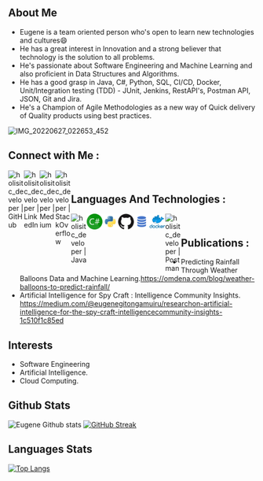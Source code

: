 ## About Me
* Eugene is a team oriented person who's open to learn new technologies and cultures😄 
* He has a great interest in Innovation and a strong believer that technology is the solution to all problems. 
* He's passionate about Software Engineering and Machine Learning and also proficient in Data Structures and Algorithms. 
* He has a good grasp in Java, C#, Python, SQL, CI/CD, Docker, Unit/Integration testing (TDD) - JUnit, Jenkins, RestAPI's, Postman API, JSON, Git and Jira.  
* He's a Champion of Agile Methodologies as a new way of Quick delivery of Quality products using best practices.

![IMG_20220627_022653_452](https://user-images.githubusercontent.com/70195777/175838524-a7d6e175-f872-4ce7-9ae0-125599730363.jpg)

## Connect with Me :
<a href ="https://github.com/EugeneGitonga" >
<img align="left" alt="holisitc_developer | GitHub" width="32px" src="https://cdn.jsdelivr.net/npm/simple-icons@v3/icons/github.svg"/>
</a>
<a href ="https://www.linkedin.com/mwlite/in/eugene-gitonga-b29730163" >
<img align="left" alt="holisitc_developer | LinkedIn" width="32px" src="https://cdn.jsdelivr.net/npm/simple-icons@v3/icons/linkedin.svg" />
</a>
<a href ="https://medium.com/@eugenegitongamuiru" >
<img align="left" alt="holisitc_developer | Medium" width="32px" src="https://cdn.jsdelivr.net/npm/simple-icons@v3/icons/medium.svg"/>
</a>
<a href ="https://stackoverflow.com/users/19410384/eugene-gitonga?tab=profile" >
<img align="left" alt="holisitc_developer | StackOverflow" width="32px" src="https://cdn.jsdelivr.net/npm/simple-icons@v3/icons/stackoverflow.svg"/>
</a>

<br/>

## Languages And Technologies :
<img align="left" alt="holisitc_developer | Java" width="32px" src="https://cdn.jsdelivr.net/npm/simple-icons@v3/icons/java.svg"/>
<img align="left" alt="CSharp" width="32px" src="https://raw.githubusercontent.com/github/explore/80688e429a7d4ef2fca1e82350fe8e3517d3494d/topics/csharp/csharp.png" />
<img align="left" alt="python" width="32px" src="https://raw.githubusercontent.com/github/explore/80688e429a7d4ef2fca1e82350fe8e3517d3494d/topics/python/python.png" />
<img align="left" alt="GitHub" width="32px" src="https://raw.githubusercontent.com/github/explore/78df643247d429f6cc873026c0622819ad797942/topics/github/github.png" />
<img align="left" alt="SQL" width="32px" src="https://raw.githubusercontent.com/github/explore/80688e429a7d4ef2fca1e82350fe8e3517d3494d/topics/sql/sql.png" />
<img align="left" alt="Docker" width="32px" src="https://raw.githubusercontent.com/github/explore/80688e429a7d4ef2fca1e82350fe8e3517d3494d/topics/docker/docker.png" />
<img align="left" alt="holisitc_developer | Postman" width="32px" src="https://cdn.jsdelivr.net/npm/simple-icons@v3/icons/postman.svg"/>
<br/>

## Publications :
* Predicting Rainfall Through Weather Balloons Data and Machine Learning.https://omdena.com/blog/weather-balloons-to-predict-rainfall/ 
* Artificial Intelligence for Spy Craft : Intelligence Community Insights. https://medium.com/@eugenegitongamuiru/researchon-artificial-intelligence-for-the-spy-craft-intelligencecommunity-insights-1c510f1c85ed

## Interests
* Software Engineering
* Artificial Intelligence.
* Cloud Computing. 

## Github Stats
![Eugene Github stats](https://github-readme-stats.vercel.app/api?username=EugeneGitonga&show_icons=true&theme=radical)
[![GitHub Streak](http://github-readme-streak-stats.herokuapp.com?user=EugeneGitonga&theme=dark&background=000000)](https://git.io/streak-stats)

## Languages Stats
[![Top Langs](https://github-readme-stats.vercel.app/api/top-langs/?username=EugeneGitonga&layout=compact&theme=vision-friendly-dark)](https://github.com/hackster254/github-readme-stats)
